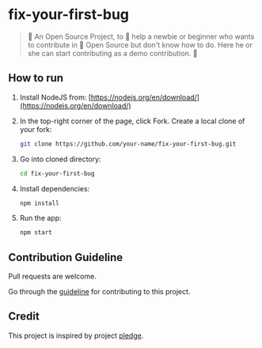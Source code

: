 # fix-your-first-bug

> 🤩 An Open Source Project, to 🤝 help a newbie or beginner who wants to contribute in 🚀 Open Source but don't know how to do. Here he or she can start contributing as a demo contribution. 🤩

## How to run

1. Install NodeJS from:
   [https://nodejs.org/en/download/](https://nodejs.org/en/download/)

2. In the top-right corner of the page, click Fork. Create a local clone of your fork:
   ```sh
   git clone https://github.com/your-name/fix-your-first-bug.git
   ```
3. Go into cloned directory:
   ```sh
   cd fix-your-first-bug
   ```
4. Install dependencies:
   ```sh
   npm install
   ```
5. Run the app:
   ```sh
   npm start
   ```

## Contribution Guideline

Pull requests are welcome.

Go through the [guideline](https://github.com/c0der-himel/fix-your-first-bug/blob/main/contribution.md) for contributing to this project.

## Credit

This project is inspired by project [pledge](https://github.com/codeforcauseorg/pledge).
